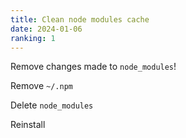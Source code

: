 ```yaml
---
title: Clean node modules cache
date: 2024-01-06
ranking: 1
---
```


Remove changes made to `node_modules`!

Remove `~/.npm`

Delete `node_modules`

Reinstall
